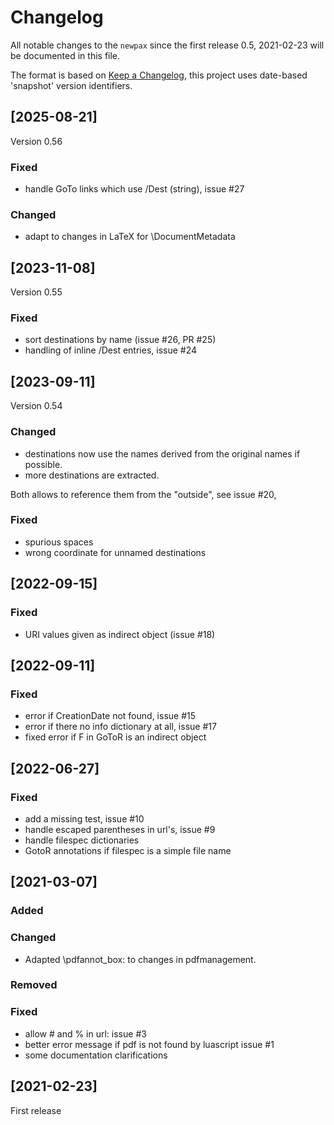 # Changelog
All notable changes to the `newpax`  since the
first release 0.5, 2021-02-23 will be documented in this file.

The format is based on [Keep a Changelog](https://keepachangelog.com/en/1.0.0/),
this project uses date-based 'snapshot' version identifiers.

## [2025-08-21]
Version 0.56

### Fixed
 - handle GoTo links which use /Dest (string), issue #27

### Changed
 - adapt to changes in LaTeX for \DocumentMetadata
 
## [2023-11-08]
Version 0.55

### Fixed

 - sort destinations by name (issue #26, PR #25)
 - handling of inline /Dest entries, issue #24
 
## [2023-09-11]
Version 0.54

### Changed
- destinations now use the names derived from the original names if possible. 
- more destinations are extracted.

Both allows to reference them from the "outside", see issue #20,

### Fixed
- spurious spaces
- wrong coordinate for unnamed destinations 
 
## [2022-09-15]
### Fixed

- URI values given as indirect object (issue #18)
 

## [2022-09-11]

### Fixed
 - error if CreationDate not  found, issue #15
 - error if there no info dictionary at all, issue #17
 - fixed error if F in GoToR is an indirect object

## [2022-06-27]

### Fixed 

 - add a missing test, issue #10
 - handle escaped parentheses in url's, issue #9
 - handle filespec dictionaries
  - GotoR annotations if filespec is a simple file name
 
## [2021-03-07]

### Added

### Changed
- Adapted \pdfannot_box: to changes in pdfmanagement.

### Removed

### Fixed
- allow # and % in url: issue #3
- better error message if pdf is not found by luascript issue #1
- some documentation clarifications

## [2021-02-23]

First release
